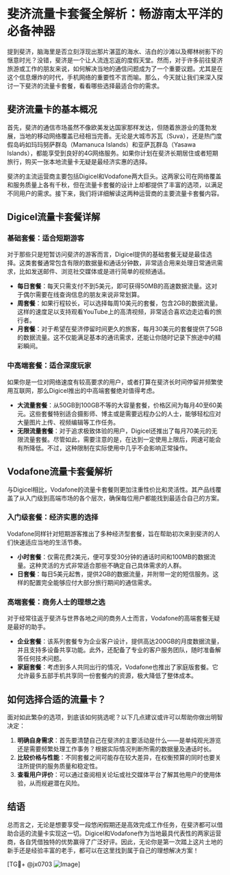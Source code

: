 # 斐济流量卡套餐全解析：畅游南太平洋的必备神器

提到斐济，脑海里是否立刻浮现出那片湛蓝的海水、洁白的沙滩以及椰林树影下的惬意时光？没错，斐济是一个让人流连忘返的度假天堂。然而，对于许多前往斐济旅游或工作的朋友来说，如何解决当地的通信问题成为了一个重要议题。尤其是在这个信息爆炸的时代，手机网络的重要性不言而喻。那么，今天就让我们来深入探讨一下斐济的流量卡套餐，看看哪些选择最适合你的需求。

## 斐济流量卡的基本概况

首先，斐济的通信市场虽然不像欧美发达国家那样发达，但随着旅游业的蓬勃发展，当地的移动网络覆盖已经相当完善。无论是大城市苏瓦（Suva），还是热门度假岛屿如玛玛努萨群岛（Mamanuca Islands）和亚萨瓦群岛（Yasawa Islands），都能享受到良好的4G网络服务。如果你计划在斐济长期居住或者短期旅行，购买一张本地流量卡无疑是最经济实惠的选择。

斐济的主流运营商主要包括Digicel和Vodafone两大巨头。这两家公司在网络覆盖和服务质量上各有千秋，但在流量卡套餐的设计上却都提供了丰富的选项，以满足不同用户的需求。接下来，我们将详细解读这两种运营商的主要流量卡套餐内容。

## Digicel流量卡套餐详解

### 基础套餐：适合短期游客

对于那些只是短暂访问斐济的游客而言，Digicel提供的基础套餐无疑是最佳选择。这类套餐通常包含有限的数据量和通话分钟数，非常适合用来处理日常通讯需求，比如发送邮件、浏览社交媒体或是进行简单的视频通话。

- **每日套餐**：每天只需支付不到5美元，即可获得50MB的高速数据流量。这对于偶尔需要在线查询信息的朋友来说非常划算。
- **周套餐**：如果行程较长，可以选择每周10美元的套餐，包含2GB的数据流量。这样的速度足以支持观看YouTube上的高清视频，非常适合喜欢边走边看的旅行者。
- **月套餐**：对于希望在斐济停留时间更久的旅客，每月30美元的套餐提供了5GB的数据流量。这不仅能满足基本的通讯需求，还能让你随时记录下旅途中的精彩瞬间。

### 中高端套餐：适合深度玩家

如果你是一位对网络速度有较高要求的用户，或者打算在斐济长时间停留并频繁使用互联网，那么Digicel推出的中高端套餐绝对值得考虑。

- **大流量套餐**：从50GB到100GB不等的大容量套餐，价格区间为每月40至60美元。这些套餐特别适合摄影师、博主或是需要远程办公的人士，能够轻松应对大量图片上传、视频编辑等工作任务。
- **无限流量套餐**：对于追求极致体验的用户，Digicel还推出了每月70美元的无限流量套餐。尽管如此，需要注意的是，在达到一定使用上限后，网速可能会有所降低。不过，这种限制在实际使用中几乎不会影响正常操作。

## Vodafone流量卡套餐解析

与Digicel相比，Vodafone的流量卡套餐则更加注重性价比和灵活性。其产品线覆盖了从入门级到高端市场的各个层次，确保每位用户都能找到最适合自己的方案。

### 入门级套餐：经济实惠的选择

Vodafone同样针对短期游客推出了多种经济型套餐，旨在帮助初次来到斐济的人们快速适应当地的生活节奏。

- **小时套餐**：仅需花费2美元，便可享受30分钟的通话时间和100MB的数据流量。这种灵活的方式非常适合那些不确定自己具体需求的人群。
- **日套餐**：每日5美元起售，提供2GB的数据流量，并附带一定的短信服务。这样的配置完全能够应付大部分旅行期间的通信需求。

### 高端套餐：商务人士的理想之选

对于经常往返于斐济与世界各地之间的商务人士而言，Vodafone的高端套餐无疑是最好的助手。

- **企业套餐**：该系列套餐专为企业客户设计，提供高达200GB的月度数据流量，并且支持多设备共享功能。此外，还配备了专业的客户服务团队，随时准备解答任何技术问题。
- **家庭套餐**：考虑到多人共同出行的情况，Vodafone也推出了家庭版套餐。它允许最多五部手机共享同一份套餐内的资源，极大降低了整体成本。

## 如何选择合适的流量卡？

面对如此繁杂的选项，到底该如何挑选呢？以下几点建议或许可以帮助你做出明智决定：

1. **明确自身需求**：首先要清楚自己在斐济的主要活动是什么——是单纯观光游览还是需要频繁处理工作事务？根据实际情况判断所需的数据量及通话时长。
2. **比较价格与性能**：不同套餐之间可能存在较大差异，在权衡预算的同时也要关注所提供的服务质量和稳定性。
3. **查看用户评价**：可以通过查阅相关论坛或社交媒体平台了解其他用户的使用体验，从而规避潜在风险。

## 结语

总而言之，无论是想要享受一段悠闲假期还是高效完成工作任务，在斐济都可以借助合适的流量卡实现这一切。Digicel和Vodafone作为当地最具代表性的两家运营商，各自凭借独特的优势赢得了广泛好评。因此，无论你是第一次踏上这片土地的新手还是经验丰富的老手，都可以在这里找到属于自己的理想解决方案！

[TG💪+ @jx0703 ![Image](https://github.com/user-attachments/assets/dbca1d08-cadb-493c-b0ec-ad6f7a83f270)]